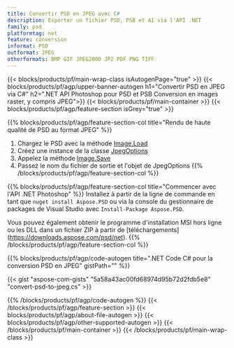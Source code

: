 ```yaml
---
title: Convertir PSD en JPEG avec C#
description: Exporter un fichier PSD, PSB et AI via l'API .NET
family: psd
platformtag: net
feature: conversion
informat: PSD
outformat: JPEG
otherformats: BMP GIF JPEG2000 JP2 PDF PNG TIFF
---
```


{{< blocks/products/pf/main-wrap-class isAutogenPage="true" >}}
{{< blocks/products/pf/agp/upper-banner-autogen h1="Convertir PSD en JPEG via C#" h2=".NET API Photoshop pour PSD et PSB Conversion en images raster, y compris JPEG">}}
{{< blocks/products/pf/main-container >}}
{{< blocks/products/pf/agp/feature-section isGrey="true" >}}

{{% blocks/products/pf/agp/feature-section-col title="Rendu de haute qualité de PSD au format JPEG" %}}
1. Chargez le PSD avec la méthode [Image.Load](https://apireference.aspose.com/psd/net/aspose.psd/image/methods/load/index)
1. Créez une instance de la classe [JpegOptions](https://apireference.aspose.com/psd/net/aspose.psd.imageoptions/jpegoptions)
1. Appelez la méthode [Image.Save](https://apireference.aspose.com/psd/net/aspose.psd/image/methods/save/index)
1. Passez le nom du fichier de sortie et l'objet de JpegOptions
{{% /blocks/products/pf/agp/feature-section-col %}}

{{% blocks/products/pf/agp/feature-section-col title="Commencer avec l'API .NET Photoshop" %}}
Installez à partir de la ligne de commande en tant que ```nuget install Aspose.PSD``` ou via la console du gestionnaire de packages de Visual Studio avec ```Install-Package Aspose.PSD```.

Vous pouvez également obtenir le programme d'installation MSI hors ligne ou les DLL dans un fichier ZIP à partir de [téléchargements] (https://downloads.aspose.com/psd/net).
{{% /blocks/products/pf/agp/feature-section-col %}}

{{% blocks/products/pf/agp/code-autogen title=".NET Code C# pour la conversion PSD en JPEG" gistPath="" %}}

{{< gist "aspose-com-gists" "5a58a43ac00fd68974d95b72d2fdb5e8" "convert-psd-to-jpeg.cs" >}}

{{% /blocks/products/pf/agp/code-autogen %}}
{{< /blocks/products/pf/agp/feature-section >}}
{{< blocks/products/pf/agp/about-file-autogen >}}
{{< blocks/products/pf/agp/other-supported-autogen >}}
{{< /blocks/products/pf/main-container >}}
{{< /blocks/products/pf/main-wrap-class >}}
